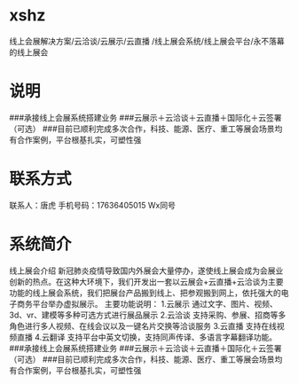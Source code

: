 # xshz
线上会展解决方案/云洽谈/云展示/云直播 /线上展会系统/线上展会平台/永不落幕的线上展会
# 说明
###承接线上会展系统搭建业务
###云展示＋云洽谈＋云直播＋国际化＋云签署（可选）
###目前已顺利完成多次合作，科技、能源、医疗、重工等展会场景均有合作案例，平台根基扎实，可塑性强
# 联系方式
联系人：唐虎
手机号码：17636405015
Wx同号
# 系统简介
线上展会介绍
新冠肺炎疫情导致国内外展会大量停办，遂使线上展会成为会展业创新的热点。在这种大环境下，我们开发出一套以云展会+云直播+云洽谈为主要功能的线上展会系统，我们把展台产品搬到线上、把参观搬到网上，依托强大的电子商务平台举办虚拟展示。
主要功能说明：
1.云展示
通过文字、图片、视频、3d、vr、建模等多种可选方式进行展品展示
2.云洽谈
支持采购、参展、招商等多角色进行多人视频、在线会议以及一键名片交换等洽谈服务
3.云直播
支持在线视频直播
4.云翻译
支持平台中英文切换，支持同声传译、多语言字幕翻译功能。
###承接线上会展系统搭建业务
###云展示＋云洽谈＋云直播＋国际化＋云签署（可选）
###目前已顺利完成多次合作，科技、能源、医疗、重工等展会场景均有合作案例，平台根基扎实，可塑性强
